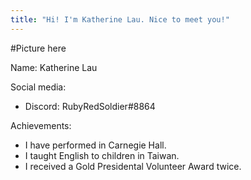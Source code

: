 ```yaml
---
title: "Hi! I'm Katherine Lau. Nice to meet you!"
---
```


#Picture here

Name: Katherine Lau

Social media:
- Discord: RubyRedSoldier#8864

Achievements:
- I have performed in Carnegie Hall.
- I taught English to children in Taiwan.
- I received a Gold Presidental Volunteer Award twice.
